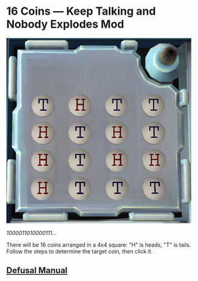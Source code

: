 # 16 Coins — Keep Talking and Nobody Explodes Mod

![Preview](Assets/Images/Preview.png)

_1000011010000111..._

There will be 16 coins arranged in a 4x4 square: "H" is heads, "T" is tails.
Follow the steps to determine the target coin, then click it.

## [Defusal Manual](Manual/pdfs/Modules/Sixteen_Coins.pdf)

